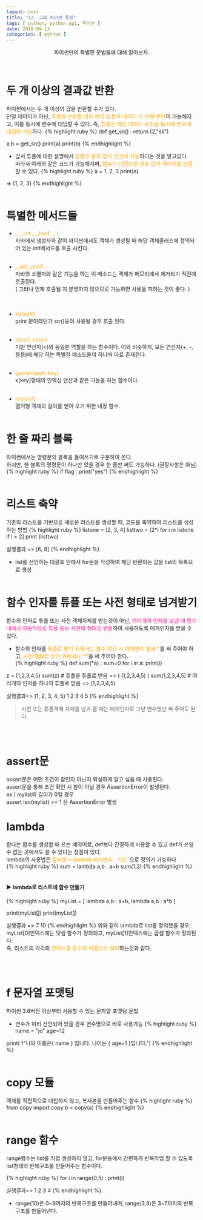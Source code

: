 ```yaml
---
layout: post
title: "12. 그외 파이썬 특징"
tags: [ python, python api, 파이썬 ]
date: 2018-09-13
categories: [ python ]
---
```


<p align="center">
    파이썬만의 특별한 문법들에 대해 알아보자.
</p><br/>

# 두 개 이상의 결과값 반환
파이썬에서는 두 개 이상의 값을 반환할 수가 있다.<br/>
단일 데이터가 아닌, <font color="orange">튜플을 반환할 경우 해당 튜플의 데이터 수 만큼 반환</font>이 가능해지고, 이를 동시에 변수에 대입할 수 있다. 
즉, <font color="orange">튜플은 해당 데이터 수만큼 동시에 변수에 대입이 가능</font>하다.
{% highlight ruby %}
def get_sn() :
	return (2,"ss")
    
a,b = get_sn()
print(a)
print(b)
{% endhighlight %}
<br/>

- 앞서 튜플에 대한 설명에서 <font color="orange">튜플은 괄호 없이 선언이 가능</font>하다는 것을 알고있다.<br/>
따라서 아래와 같은 코드가 가능해지며, <font color="orange">함수의 리턴또한 괄호 없이 여러개를 반환</font>할 수 있다.
{% highlight ruby %}
a = 1, 2, 3
print(a)

=> (1, 2, 3)
{% endhighlight %}
<br/><br/>

# 특별한 메서드들
- <font color="orange">_ _ init _ _(self, …)</font><br/>
자바에서 생성자와 같이 파이썬에서도 객체가 생성될 때 해당 객체클래스에 정의되어 있는 init메서드를 호출 시킨다.
<br/><br/>

- <font color="orange">_ _del_ _(self)</font><br/>
자바의 소멸자와 같은 기능을 하는 이 메소드는 객체가 메모리에서 제거되기 직전에 호출된다.<br/>
( 그러나 언제 호출될 지 분명하지 않으므로 가능하면 사용을 피하는 것이 좋다. )<br/>
<br/><br/>

- <font color="orange">str(self)</font><br/>
print 문이라던가 str()등이 사용될 경우 호출 된다.
<br/><br/>

- <font color="orange">lt(self, other)</font><br/>
미만 연산자(<)와 동일한 역할을 하는 함수이다. 이와 비슷하게, 모든 연산자(+, -, 등등)에 해당
하는 특별한 메소드들이 하나씩 따로 존재한다.
<br/><br/>

- <font color="orange">getitem(self, key)</font><br/>
x[key]형태의 인덱싱 연산과 같은 기능을 하는 함수이다.
<br/><br/>

- <font color="orange">len(self)</font><br/>
열거형 객체의 길이를 얻어 오기 위한 내장 함수.
<br/><br/>

# 한 줄 짜리 블록
파이썬에서는 명령문의 블록을 들여쓰기로 구분하여 쓴다.<br/>
하지만, 한 블록의 명령문이 하나만 있을 경우 한 줄만 써도 가능하다. (권장사항은 아님)
{% highlight ruby %}
 if flag : print("yes")
{% endhighlight %}
<br/><br/>

# 리스트 축약
기존의 리스트를 기반으로 새로운 리스트를 생성할 때, 코드를 축약하여 리스트를 생성하는 방법
{% highlight ruby %}
listone = [2, 3, 4]
listtwo = [2*i for i in listone if i > 2]
print (listtwo)

실행결과
=> [6, 8]
{% endhighlight %}
- list를 선언하는 대괄호 안에서 for문을 작성하여 해당 반환되는 값을 list의 목록으로 생성
<br/><br/>

# 함수 인자를 튜플 또는 사전 형태로 넘겨받기
함수의 인자로 튜플 또는 사전 객체자체를 받는것이 아닌, <font color="deeppink">여러개의 인자를 보낼 때 함수내에서 자동적으로 튜플 또는 사전의 형태로 변환</font>하여 사용하도록 매개인자를 받을 수 있다.
<br/>
- 함수의 인자를 <font color="orange">튜플로 받기 위해서는 함수 정의 시 매개변수 앞에 *</font>를 써 주어야 하고, <font color="orange">사전 형태로 받기 위해서는 **</font>을 써 주어야 한다.<br/>
{% highlight ruby %}
def sum(*a) :
    sum=0
    for i in a:
        print(i)

z = (1,2,3,4,5)
sum(z) # 튜플을 튜플로 받음 => ( (1,2,3,4,5) )
sum(1,2,3,4,5) # 여러개의 인자를 하나의 튜플로 받음 => (1,2,3,4,5)

실행결과=>
(1, 2, 3, 4, 5)
1
2
3
4
5
{% endhighlight %}
> 사전 또는 튜플객체 자체를 넘겨 줄 때는 매개인자로 그냥 변수명만 써 주어도 된다.

<br/><br/>

# assert문
assert문은 어떤 조건이 참인지 아닌지 확실하게 알고 싶을 때 사용된다.<br/>
assert문을 통해 조건 확인 시 참이 아닐 경우 AssertionError이 발생된다.<br/>
ex ) mylist의 길이가 0일 경우 <br/>
assert len(mylist) >= 1 은 AssertionError 발생


# lambda
람다는 함수를 생성할 때 쓰는 예약어로, def보다 간결하게 사용할 수 있고 def가 쓰일 수 없는 곳에서도 쓸 수 있다는 장점이 있다.<br/>
lambda의 사용법은 <font color="orange">함수명 = lambda 매개변수 : 기능"</font>으로 정의가 가능하다<br/>
{% highlight ruby %}
sum = lambda a,b : a+b
sum(1,2)
{% endhighlight %}
<br/><br/>

#### ▶ lambda로 리스트에 함수 만들기
{% highlight ruby %}
myList = [ lambda a,b : a+b, lambda a,b : a*b ]

print(myList[0](2,5))
print(myList[1](2,5))

실행결과 =>
7
10
{% endhighlight %}
위와 같이 lambda로 list를 정의했을 경우, myList[0]인덱스에는 덧셈 함수가 정의되고, myList[1]인덱스에는 곱셈 함수가 정의된다.<br/>
즉, 리스트의 각각의 <font color="orange">인덱스를 함수의 이름으로 정의</font>하는것과 같다.

<br/><br/>

# f 문자열 포맷팅
파이썬 3.6버전 이상부터 사용할 수 있는 문자열 포맷팅 문법

- 변수가 미리 선언되어 있을 경우 변수명으로 바로 사용가능
{% highlight ruby %}
name = "jo"
age=12

print( f"나의 이름은{ name } 입니다. 나이는 { age+1 }입니다.")
{% endhighlight %}
<br/><br/>

# copy 모듈
객체를 직접적으로 대입하지 않고, 복사본을 만들어주는 함수
{% highlight ruby %}
from copy import copy
b = copy(a)
{% endhighlight %}
<br/><br/>

# range 함수
range함수는 list를 직접 생성하지 않고, for문등에서 간편하게 반복작업 할 수 있도록 list형태의 반복구조를 만들어주는 함수이다.

{% highlight ruby %}
for i in range(0,5) :
    print(i)
    
실행결과=>
1
2
3
4
{% endhighlight %}
- range(10)은 0~9까지의 반복구조를 만들어내며, range(3,8)은 3~7까지의 반복구조를 만들어낸다.



<br/>